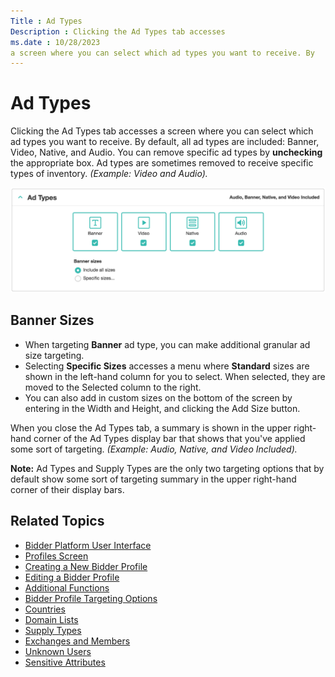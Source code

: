 ```yaml
---
Title : Ad Types
Description : Clicking the Ad Types tab accesses
ms.date : 10/28/2023
a screen where you can select which ad types you want to receive. By
---
```



# Ad Types



Clicking the Ad Types tab accesses
a screen where you can select which ad types you want to receive. By
default, all ad types are included: Banner, Video, Native, and
Audio. You can remove specific ad types by **unchecking** the
appropriate box. Ad types are sometimes removed to receive specific
types of inventory. *(Example: Video and Audio).*

![Ad Types](media/ad-types-figure-a.png)




## Banner Sizes

- When targeting **Banner** ad type, you can make additional granular ad
  size targeting.
- Selecting **Specific Sizes** accesses a menu where **Standard** sizes
  are shown in the left-hand column for you to select. When selected,
  they are moved to the Selected
  column to the right.
- You can also add in custom sizes on the bottom of the screen by
  entering in
  the Width and Height, and
  clicking the Add Size button.

When you close the Ad Types tab, a
summary is shown in the upper right-hand corner of the Ad Types display
bar that shows that you've applied some sort of targeting. *(Example:
Audio, Native, and Video Included).*



<b>Note:</b> Ad
Types and Supply Types are the
only two targeting options that by default show some sort of targeting
summary in the upper right-hand corner of their display bars.






## Related Topics

- <a
  href="bidder-platform-user-interface.md"
  class="xref" target="_blank">Bidder Platform User Interface</a>
- <a
  href="profiles-screen.md"
  class="xref" target="_blank">Profiles Screen</a>
- <a
  href="creating-a-new-bidder-profile.md"
  class="xref" target="_blank">Creating a New Bidder Profile</a>
- <a
  href="editing-a-bidder-profile.md"
  class="xref" target="_blank">Editing a Bidder Profile</a>
- <a
  href="additional-functions.md"
  class="xref" target="_blank">Additional Functions</a>
- <a
  href="bidder-profile-targeting-options.md"
  class="xref" target="_blank">Bidder Profile Targeting Options</a>
- <a
  href="countries.md"
  class="xref" target="_blank">Countries</a>
- <a
  href="domain-lists.md"
  class="xref" target="_blank">Domain Lists</a>
- <a
  href="supply-types.md"
  class="xref" target="_blank">Supply Types</a>
- <a
  href="exchanges-and-members.md"
  class="xref" target="_blank">Exchanges and Members</a>
- <a
  href="unknown-users.md"
  class="xref" target="_blank">Unknown Users</a>
- <a
  href="sensitive-attributes.md"
  class="xref" target="_blank">Sensitive Attributes</a>






